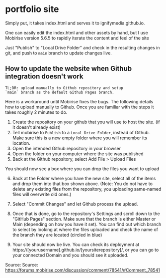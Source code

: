 # portfolio site

Simply put, it takes index.html and serves it to ignifymedia.github.io.

One can easily edit the index.html and other assets by hand,
but I use Mobirise version 5.6.5 to rapidly iterate
the content and feel of the site

Just "Publish" to "Local Drive Folder" and check in the resulting changes in git,
and push to `main` branch to update changes live.

## How to update the website when Github integration doesn't work

```
TL;DR: upload manually to Github repository and setup
`main` branch as the default Github Pages branch.
```

Here is a workaround until Mobirise fixes the bugs. The following details how to upload manually to Github.
Once you are familiar with the steps it takes roughly 2 minutes to do.

1. Create the repository on your github that you will use to host the site. (if it doesn't already exist)
2. Tell mobirise to `Publish` to a `Local Drive Folder`, instead of Github. Make sure this is a new empty folder where you will remember its location.
3. Open the intended Github repository in your browser
4. Open the folder on your computer where the site was published
5. Back at the Github repository, select Add File > Upload Files

You should now see a box where you can drop the files you want to upload

6. Back at the Folder where you have the new site, select all of the items and drop them into that box shown above. (Note: You do not have to delete any existing files from the repository, you uploading same-named files will overwrite old ones.)
7. Select "Commit Changes" and let Github process the upload.
8. Once that is done, go to the repository's Settings
and scroll down to the "GitHub Pages" section. Make sure that the branch is either Master or Main (depending on how you have it set). You can find out which branch to select by looking at where the files uploaded and check the name of the branch they are located (circled in blue)

9. Your site should now be live. You can check its deployment at https://[yourusername].github.io/[yoursiterepository]/, or you can go to your connected Domain and you should see it uploaded.

Source: Source: https://forums.mobirise.com/discussion/comment/78541/#Comment_78541
